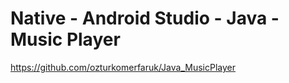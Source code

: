 # Native - Android Studio - Java - Music Player

https://github.com/ozturkomerfaruk/Java_MusicPlayer
